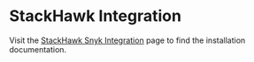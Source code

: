 # StackHawk Integration

Visit the [StackHawk Snyk Integration](https://docs.stackhawk.com/workflow-integrations/snyk.html) page to find the installation documentation.
